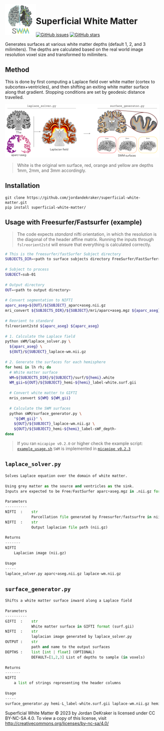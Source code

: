 
<img src="figures/swm_logo.png" width=20% height=20% align=left>

    
# Superficial White Matter
[![GitHub issues](https://img.shields.io/github/issues/jordandekraker/superficial-white-matter)](https://github.com/jordandekraker/superficial-white-matter/issues)
[![GitHub stars](https://img.shields.io/github/stars/jordandekraker/superficial-white-matter.svg?style=flat&label=⭐%EF%B8%8F%20stars&color=brightgreen)](https://github.com/jordandekraker/superficial-white-matter/stargazers)

Generates surfaces at various white matter depths (default 1, 2, and 3 milimiters).
The depths are calculated based on the real world image resolution voxel size and transformed to milimiters.

## Method
This is done by first computing a Laplace field over white matter (cortex to subcortex+ventricles), and then shifting an exiting white matter surface along that gradient.
Stopping conditions are set by geodesic distance travelled.

![swm method](figures/swm_methods.png)

> White is the original wm surface, red, orange and yellow are depths 1mm, 2mm, and 3mm accordingly.

## Installation
```
git clone https://github.com/jordandekraker/superficial-white-matter.git
pip install superficial-white-matter/
```

## Usage with Freesurfer/Fastsurfer (example)

> The code expects *standard* nifti orientation, in which the resolution is the diagonal of the header affine matrix. Running the inputs through `fslreorient2std` will ensure that everything is calculated correctly.

```bash
# This is the freesurfer/fastSurfer Subject directory
SUBJECTS_DIR=<path to surface subjects directory FreeSurfer/FastSurfer>

# Subject to process
SUBJECT=sub-01

# Output directory
OUT=<path to output directory>

# Convert segmentation to NIFTI
aparc_aseg=${OUT}/${SUBJECT}_aparc+aseg.nii.gz
mri_convert ${SUBJECTS_DIR}/${SUBJECT}/mri/aparc+aseg.mgz ${aparc_aseg}

# Reorient to standard
fslreorient2std ${aparc_aseg} ${aparc_aseg}

# 1. Calculate the Laplace field
python sWM/laplace_solver.py \
  ${aparc_aseg} \
  ${OUT}/${SUBJECT}_laplace-wm.nii.gz

# 2. Generate the surfaces for each hemisphere
for hemi in lh rh; do
  # White matter surface
  WM=${SUBJECTS_DIR}/${SUBJECT}/surf/${hemi}.white
  WM_gii=${OUT}/${SUBJECT}_hemi-${hemi}_label-white.surf.gii

  # Convert white matter to GIFTI
  mris_convert ${WM} ${WM_gii}

  # Calculate the SWM surfaces
  python sWM/surface_generator.py \
    "${WM_gii}" \
    ${OUT}/${SUBJECT}_laplace-wm.nii.gz \
    ${OUT}/${SUBJECT}_hemi-${hemi}_label-sWF_depth-
done

```

> If you ran `micapipe v0.2.0` or higher check the example script:  [`example_usage.sh`](./example_usage.sh)
> `SWM` is implemented in [`micapipe v0.2.3`](https://github.com/MICA-MNI/micapipe/releases/tag/v0.2.3)

## `laplace_solver.py`
```python
Solves Laplace equation over the domain of white matter.

Using grey matter as the source and ventricles as the sink.
Inputs are expected to be Free/FastSurfer aparc+aseg.mgz in .nii.gz format

Parameters
----------
NIFTI  :    str
            Parcellation file generated by Freesurfer/fastsurfre in nii.gz format (from mri/aparc+aseg.mgz).
NIFTI  :    str
            Output laplacian file path (nii.gz)

Returns
-------
NIFTI
    Laplacian image (nii.gz)

Usage
-----
laplace_solver.py aparc+aseg.nii.gz laplace-wm.nii.gz
```

## `surface_generator.py`
```python
Shifts a white matter surface inward along a Laplace field

Parameters
----------
GIFTI  :    str
            White matter surface in GIFTI format (surf.gii)
NIFTI  :    str
            laplacian image generated by laplace_solver.py
OUTPUT :    str
            path and name to the output surfaces
DEPTHS :    list [int | float] (OPTIONAL)
            DEFAULT=[1,2,3] List of depths to sample (in voxels)

Returns
-------
NIFTI
    a list of strings representing the header columns

Usage
-----
surface_generator.py hemi-L_label-white.surf.gii laplace-wm.nii.gz hemi-L_label-sWF_depth- 1,2,3
```

Superficial White Matter © 2023 by Jordan DeKraker is licensed under CC BY-NC-SA 4.0. To view a copy of this license, visit http://creativecommons.org/licenses/by-nc-sa/4.0/
